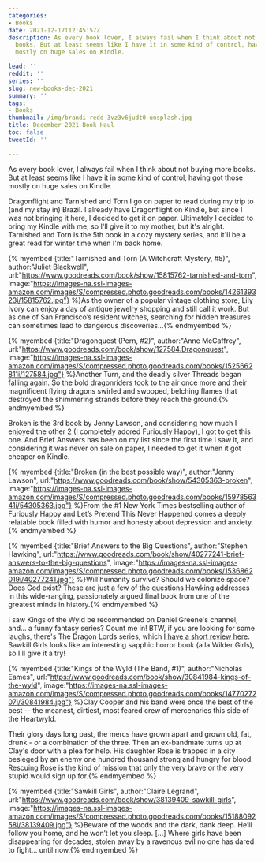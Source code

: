 ```yaml
---
categories:
- Books
date: 2021-12-17T12:45:57Z
description: As every book lover, I always fail when I think about not buying more
  books. But at least seems like I have it in some kind of control, having got those
  mostly on huge sales on Kindle.

lead: ''
reddit: ''
series: ''
slug: new-books-dec-2021
summary: ''
tags:
- Books
thumbnail: /img/brandi-redd-3vz3v6judt0-unsplash.jpg
title: December 2021 Book Haul
toc: false
tweetId: ''

---
```

As every book lover, I always fail when I think about not buying more books. But at least seems like I have it in some kind of control, having got those mostly on huge sales on Kindle.

<!--more-->

Dragonflight and Tarnished and Torn I go on paper to read during my trip to (and my stay in) Brazil. I already have Dragonflight on Kindle, but since I was not bringing it here, I decided to get it on paper. Ultimately I decided to bring my Kindle with me, so I'll give it to my mother, but it's alright. Tarnished and Torn is the 5th book in a cozy mystery series, and it'll be a great read for winter time when I'm back home.

{% myembed {title:"Tarnished and Torn (A Witchcraft Mystery, #5)", author:"Juliet Blackwell", url:"https://www.goodreads.com/book/show/15815762-tarnished-and-torn", image:"https://images-na.ssl-images-amazon.com/images/S/compressed.photo.goodreads.com/books/1426139323i/15815762.jpg"} %}As the owner of a popular vintage clothing store, Lily Ivory can enjoy a day of antique jewelry shopping and still call it work. But as one of San Francisco’s resident witches, searching for hidden treasures can sometimes lead to dangerous discoveries...{% endmyembed %}

{% myembed {title:"Dragonquest (Pern, #2)", author:"Anne McCaffrey", url:"https://www.goodreads.com/book/show/127584.Dragonquest", image:"https://images-na.ssl-images-amazon.com/images/S/compressed.photo.goodreads.com/books/1525662811i/127584.jpg"} %}Another Turn, and the deadly silver Threads began falling again. So the bold dragonriders took to the air once more and their magnificent flying dragons swirled and swooped, belching flames that destroyed the shimmering strands before they reach the ground.{% endmyembed %}

Broken is the 3rd book by Jenny Lawson, and considering how much I enjoyed the other 2 (I completely adored Furiously Happy), I got to get this one. And Brief Answers has been on my list since the first time I saw it, and considering it was never on sale on paper, I needed to get it when it got cheaper on Kindle.

{% myembed {title:"Broken (in the best possible way)", author:"Jenny  Lawson", url:"https://www.goodreads.com/book/show/54305363-broken", image:"https://images-na.ssl-images-amazon.com/images/S/compressed.photo.goodreads.com/books/1597856341i/54305363.jpg"} %}From the #1 New York Times bestselling author of Furiously Happy and Let’s Pretend This Never Happened comes a deeply relatable book filled with humor and honesty about depression and anxiety.{% endmyembed %}

{% myembed {title:"Brief Answers to the Big Questions", author:"Stephen Hawking", url:"https://www.goodreads.com/book/show/40277241-brief-answers-to-the-big-questions", image:"https://images-na.ssl-images-amazon.com/images/S/compressed.photo.goodreads.com/books/1536862019i/40277241.jpg"} %}Will humanity survive? Should we colonize space? Does God exist? ​​These are just a few of the questions Hawking addresses in this wide-ranging, passionately argued final book from one of the greatest minds in history.{% endmyembed %}

I saw Kings of the Wyld be recommended on Daniel Greene's channel, and... a funny fantasy series? Count me in! BTW, if you are looking for some laughs, there's The Dragon Lords series, which [I have a short review here](/post/finished-the-dragon-lords-books/). Sawkill Girls looks like an interesting sapphic horror book (a la Wilder Girls), so I'll give it a try!

{% myembed {title:"Kings of the Wyld (The Band, #1)", author:"Nicholas Eames", url:"https://www.goodreads.com/book/show/30841984-kings-of-the-wyld", image:"https://images-na.ssl-images-amazon.com/images/S/compressed.photo.goodreads.com/books/1477027207i/30841984.jpg"} %}Clay Cooper and his band were once the best of the best -- the meanest, dirtiest, most feared crew of mercenaries this side of the Heartwyld.

Their glory days long past, the mercs have grown apart and grown old, fat, drunk - or a combination of the three. Then an ex-bandmate turns up at Clay's door with a plea for help. His daughter Rose is trapped in a city besieged by an enemy one hundred thousand strong and hungry for blood. Rescuing Rose is the kind of mission that only the very brave or the very stupid would sign up for.{% endmyembed %}

{% myembed {title:"Sawkill Girls", author:"Claire Legrand", url:"https://www.goodreads.com/book/show/38139409-sawkill-girls", image:"https://images-na.ssl-images-amazon.com/images/S/compressed.photo.goodreads.com/books/1518809258i/38139409.jpg"} %}Beware of the woods and the dark, dank deep. He’ll follow you home, and he won’t let you sleep.
\[...\]
Where girls have been disappearing for decades, stolen away by a ravenous evil no one has dared to fight… until now.{% endmyembed %}
